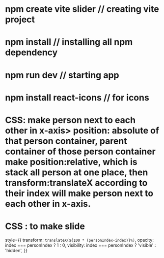 # npm create vite slider  // creating vite project
# npm install // installing all npm dependency
# npm run dev // starting app
# npm install react-icons // for icons

# CSS: make person next to each other in x-axis> position: absolute of that person container, parent container of those person container make position:relative, which is stack all person at one place, then transform:translateX according to their index will make person next to each other in x-axis.

# CSS : to make slide
style={{
     transform: `translateX(${100 * (personIndex-index)}%)`,
                  opacity: index === personIndex ? 1 : 0,
                  visibility: index === personIndex ? 'visible' : 'hidden',
    }}
